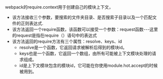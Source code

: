 webpack的require.context用于创建自己的模块上下文，
* 该方法接收三个参数，要搜索的文件夹目录、是否搜索子目录以及一个匹配文件的正则表达式.
* 该方法返回一个require函数，该函数可以接受一个参数：request函数---这里的request是指在require（）语句中的表达式
* 该方法返回的require方法有三个属性：resolve、keys、id
   * resolve是一个函数，它返回请求被解析后得到的模块id。
   * keys也是一个函数，它返回一个数组，由所有可能被上下文模块处理的请求组成。
   * id是上下文模块包含的模块id，它可能在你使用module.hot.accept的时候被用到。
